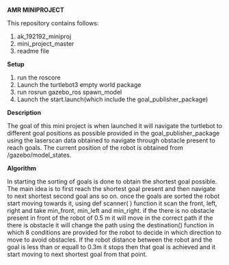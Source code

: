 **AMR MINIPROJECT**

This repository contains follows:
1. ak_192192_miniproj
2. mini_project_master
3. readme file

**Setup**

1. run the roscore
2. Launch the turtlebot3 empty world package
3. run rosrun gazebo_ros spawn_model
4. Launch the start.launch(which include the goal_publisher_package)

**Description**

The goal of this mini project is when launched it will navigate the turtlebot to different goal positions as possible provided in the goal_publisher_package using the laserscan data obtained to navigate through obstacle present to reach goals. The current position of the robot is obtained from /gazebo/model_states. 

**Algorithm**

In starting the sorting of goals is done to obtain the shortest goal possible. The main idea is to first reach the shortest goal present and then navigate to next shortest second goal ans so on. once the goals are sorted the robot start moving towards it, using def scanner( ) function it scan the front, left, right and take min_front, min_left and min_right. if the there is no obstacle present in front of the robot of 0.5 m it will move in the correct path if the there is obstacle it will change the path using the destination() function in which 8 conditions are provided for the robot to decide in which direction to move to avoid obstacles. If the robot distance between the robot and the goal is less than or equall to 0.3m it stops then that goal is achieved and it start moving to next shortest goal from that point.

